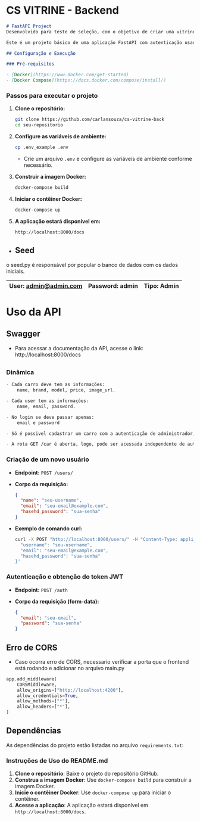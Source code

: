 # CS VITRINE - Backend


```markdown
# FastAPI Project
Desenvolvido para teste de seleção, com o objetivo de criar uma vitrine de venda de carros.

Este é um projeto básico de uma aplicação FastAPI com autenticação usando JWT, configurada para ser executada em um contêiner Docker.

## Configuração e Execução

### Pré-requisitos

- [Docker](https://www.docker.com/get-started)
- [Docker Compose](https://docs.docker.com/compose/install/)
```	
### Passos para executar o projeto

1. **Clone o repositório:**

   ```sh
   git clone https://github.com/carlansouza/cs-vitrine-back
   cd seu-repositorio
   ```

2. **Configure as variáveis de ambiente:**

   ```sh
   cp .env_example .env
   ```
    - Crie um arquivo `.env` e configure as variáveis de ambiente conforme necessário.

3. **Construir a imagem Docker:**

   ```sh
   docker-compose build
   ```

4. **Iniciar o contêiner Docker:**

   ```sh
   docker-compose up
   ```

5. **A aplicação estará disponível em:**

   ```
   http://localhost:8000/docs
   ```

##
- ## Seed
o seed.py é responsável por popular o banco de dados com os dados iniciais.

| User: admin@admin.com | Password: admin | Tipo: Admin |
|-----------------------|------------------| ------------|




##
# Uso da API

## Swagger
 - Para acessar a documentação da API, acesse o link: http://localhost:8000/docs
##

### Dinâmica
```markdown
- Cada carro deve tem as informações: 
    name, brand, model, price, image_url.

- Cada user tem as informações: 
    name, email, password.

- No login se deve passar apenas: 
    email e password

- Só é possivel cadastrar um carro com a autenticação de administrador, assim como atualizar e deletar.

- A rota GET /car é aberta, logo, pode ser acessada independente de autenticação.
```

### Criação de um novo usuário

- **Endpoint:** `POST /users/`
- **Corpo da requisição:**

  ```json
  {
    "name": "seu-username",
    "email": "seu-email@example.com",
    "hasehd_password": "sua-senha"
  }
  ```

- **Exemplo de comando curl:**

  ```sh
  curl -X POST "http://localhost:8000/users/" -H "Content-Type: application/json" -d '{
    "username": "seu-username",
    "email": "seu-email@example.com",
    "hasehd_password": "sua-senha"
  }'
  ```

### Autenticação e obtenção do token JWT

- **Endpoint:** `POST /auth`
- **Corpo da requisição (form-data):**

  ```json
  {
    "email": "seu-email",
    "password": "sua-senha"
  }
  ```

##
## Erro de CORS
- Caso ocorra erro de CORS, necessario verificar a porta que o frontend está rodando e adicionar no arquivo main.py

```python
app.add_middleware(
    CORSMiddleware,
    allow_origins=["http://localhost:4200"],
    allow_credentials=True,
    allow_methods=["*"],
    allow_headers=["*"],
)
```

## Dependências

As dependências do projeto estão listadas no arquivo `requirements.txt`:

### Instruções de Uso do README.md

1. **Clone o repositório**: Baixe o projeto do repositório GitHub.
2. **Construa a imagem Docker**: Use `docker-compose build` para construir a imagem Docker.
3. **Inicie o contêiner Docker**: Use `docker-compose up` para iniciar o contêiner.
4. **Acesse a aplicação**: A aplicação estará disponível em `http://localhost:8000/docs`.

